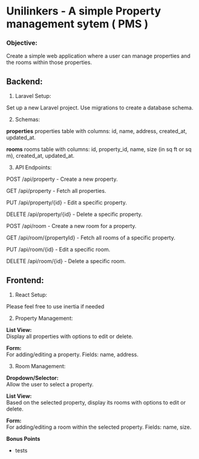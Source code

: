 # Unilinkers - A simple Property management sytem ( PMS )

### Objective: 
Create a simple web application where a user can manage properties and the rooms within those properties.

## Backend:
1. Laravel Setup:

Set up a new Laravel project.
Use migrations to create a database schema.

2. Schemas:

**properties**
properties table with columns: id, name, address, created_at, updated_at.

**rooms**
rooms table with columns: id, property_id, name, size (in sq ft or sq m), created_at, updated_at.

3. API Endpoints:

POST /api/property - Create a new property.

GET /api/property - Fetch all properties.

PUT /api/property/{id} - Edit a specific property.

DELETE /api/property/{id} - Delete a specific property.

POST /api/room - Create a new room for a property.

GET /api/room/{propertyId} - Fetch all rooms of a specific property.

PUT /api/room/{id} - Edit a specific room.

DELETE /api/room/{id} - Delete a specific room.

## Frontend:
1. React Setup:

Please feel free to use inertia if needed

2. Property Management:

**List View:** <br> 
Display all properties with options to edit or delete.

**Form:** <br>
For adding/editing a property. Fields: name, address.

3. Room Management:

**Dropdown/Selector:** <br>
Allow the user to select a property.

**List View:** <br> 
Based on the selected property, display its rooms with options to edit or delete.

**Form:** <br> 
For adding/editing a room within the selected property. Fields: name, size.

**Bonus Points** <br>
- tests

